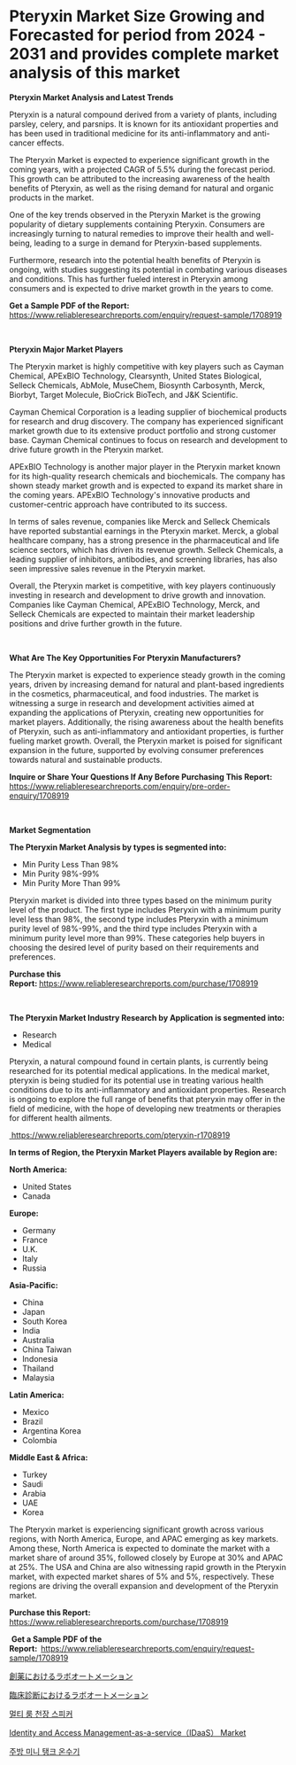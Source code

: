 <p><h1>Pteryxin Market Size Growing and Forecasted for period from 2024 - 2031 and provides complete market analysis of this market</h1></p><p><strong>Pteryxin Market Analysis and Latest Trends</strong></p>
<p><p>Pteryxin is a natural compound derived from a variety of plants, including parsley, celery, and parsnips. It is known for its antioxidant properties and has been used in traditional medicine for its anti-inflammatory and anti-cancer effects.</p><p>The Pteryxin Market is expected to experience significant growth in the coming years, with a projected CAGR of 5.5% during the forecast period. This growth can be attributed to the increasing awareness of the health benefits of Pteryxin, as well as the rising demand for natural and organic products in the market.</p><p>One of the key trends observed in the Pteryxin Market is the growing popularity of dietary supplements containing Pteryxin. Consumers are increasingly turning to natural remedies to improve their health and well-being, leading to a surge in demand for Pteryxin-based supplements.</p><p>Furthermore, research into the potential health benefits of Pteryxin is ongoing, with studies suggesting its potential in combating various diseases and conditions. This has further fueled interest in Pteryxin among consumers and is expected to drive market growth in the years to come.</p></p>
<p><strong>Get a Sample PDF of the Report:&nbsp;</strong> <a href="https://www.reliableresearchreports.com/enquiry/request-sample/1708919">https://www.reliableresearchreports.com/enquiry/request-sample/1708919</a></p>
<p>&nbsp;</p>
<p><strong>Pteryxin Major Market Players</strong></p>
<p><p>The Pteryxin market is highly competitive with key players such as Cayman Chemical, APExBIO Technology, Clearsynth, United States Biological, Selleck Chemicals, AbMole, MuseChem, Biosynth Carbosynth, Merck, Biorbyt, Target Molecule, BioCrick BioTech, and J&K Scientific.</p><p>Cayman Chemical Corporation is a leading supplier of biochemical products for research and drug discovery. The company has experienced significant market growth due to its extensive product portfolio and strong customer base. Cayman Chemical continues to focus on research and development to drive future growth in the Pteryxin market.</p><p>APExBIO Technology is another major player in the Pteryxin market known for its high-quality research chemicals and biochemicals. The company has shown steady market growth and is expected to expand its market share in the coming years. APExBIO Technology's innovative products and customer-centric approach have contributed to its success.</p><p>In terms of sales revenue, companies like Merck and Selleck Chemicals have reported substantial earnings in the Pteryxin market. Merck, a global healthcare company, has a strong presence in the pharmaceutical and life science sectors, which has driven its revenue growth. Selleck Chemicals, a leading supplier of inhibitors, antibodies, and screening libraries, has also seen impressive sales revenue in the Pteryxin market.</p><p>Overall, the Pteryxin market is competitive, with key players continuously investing in research and development to drive growth and innovation. Companies like Cayman Chemical, APExBIO Technology, Merck, and Selleck Chemicals are expected to maintain their market leadership positions and drive further growth in the future.</p></p>
<p>&nbsp;</p>
<p><strong>What Are The Key Opportunities For Pteryxin Manufacturers?</strong></p>
<p><p>The Pteryxin market is expected to experience steady growth in the coming years, driven by increasing demand for natural and plant-based ingredients in the cosmetics, pharmaceutical, and food industries. The market is witnessing a surge in research and development activities aimed at expanding the applications of Pteryxin, creating new opportunities for market players. Additionally, the rising awareness about the health benefits of Pteryxin, such as anti-inflammatory and antioxidant properties, is further fueling market growth. Overall, the Pteryxin market is poised for significant expansion in the future, supported by evolving consumer preferences towards natural and sustainable products.</p></p>
<p><strong>Inquire or Share Your Questions If Any Before Purchasing This Report:</strong> <a href="https://www.reliableresearchreports.com/enquiry/pre-order-enquiry/1708919">https://www.reliableresearchreports.com/enquiry/pre-order-enquiry/1708919</a></p>
<p>&nbsp;</p>
<p><strong>Market Segmentation</strong></p>
<p><strong>The Pteryxin Market Analysis by types is segmented into:</strong></p>
<p><ul><li>Min Purity Less Than 98%</li><li>Min Purity 98%-99%</li><li>Min Purity More Than 99%</li></ul></p>
<p><p>Pteryxin market is divided into three types based on the minimum purity level of the product. The first type includes Pteryxin with a minimum purity level less than 98%, the second type includes Pteryxin with a minimum purity level of 98%-99%, and the third type includes Pteryxin with a minimum purity level more than 99%. These categories help buyers in choosing the desired level of purity based on their requirements and preferences.</p></p>
<p><strong>Purchase this Report:&nbsp;</strong><a href="https://www.reliableresearchreports.com/purchase/1708919">https://www.reliableresearchreports.com/purchase/1708919</a></p>
<p>&nbsp;</p>
<p><strong>The Pteryxin Market Industry Research by Application is segmented into:</strong></p>
<p><ul><li>Research</li><li>Medical</li></ul></p>
<p><p>Pteryxin, a natural compound found in certain plants, is currently being researched for its potential medical applications. In the medical market, pteryxin is being studied for its potential use in treating various health conditions due to its anti-inflammatory and antioxidant properties. Research is ongoing to explore the full range of benefits that pteryxin may offer in the field of medicine, with the hope of developing new treatments or therapies for different health ailments.</p></p>
<p><a href="https://www.reliableresearchreports.com/pteryxin-r1708919">&nbsp;https://www.reliableresearchreports.com/pteryxin-r1708919</a></p>
<p><strong>In terms of Region, the Pteryxin Market Players available by Region are:</strong></p>
<p>
    <p> <strong> North America: </strong>
        <ul>
            <li>United States</li>
            <li>Canada</li>
        </ul>
        </p> 
    <p> <strong> Europe: </strong>
        <ul>
            <li>Germany</li>
            <li>France</li>
            <li>U.K.</li>
            <li>Italy</li>
            <li>Russia</li>
        </ul>
        </p> 
    <p> <strong> Asia-Pacific: </strong>
        <ul>
            <li>China</li>
            <li>Japan</li>
            <li>South Korea</li>
            <li>India</li>
            <li>Australia</li>
            <li>China Taiwan</li>
            <li>Indonesia</li>
            <li>Thailand</li>
            <li>Malaysia</li>
        </ul>
        </p> 
    <p> <strong> Latin America: </strong>
        <ul>
            <li>Mexico</li>
            <li>Brazil</li>
            <li>Argentina Korea</li>
            <li>Colombia</li>
        </ul>
        </p> 
    <p> <strong> Middle East & Africa: </strong>
        <ul>
            <li>Turkey</li>
            <li>Saudi</li>
            <li>Arabia</li>
            <li>UAE</li>
            <li>Korea</li>
        </ul>
    </p>
    </p>
<p><p>The Pteryxin market is experiencing significant growth across various regions, with North America, Europe, and APAC emerging as key markets. Among these, North America is expected to dominate the market with a market share of around 35%, followed closely by Europe at 30% and APAC at 25%. The USA and China are also witnessing rapid growth in the Pteryxin market, with expected market shares of 5% and 5%, respectively. These regions are driving the overall expansion and development of the Pteryxin market.</p></p>
<p><strong>Purchase this Report: </strong><a href="https://www.reliableresearchreports.com/purchase/1708919">https://www.reliableresearchreports.com/purchase/1708919</a></p>
<p>&nbsp;<strong>Get a Sample PDF of the Report:&nbsp;&nbsp;</strong><a href="https://www.reliableresearchreports.com/enquiry/request-sample/1708919">https://www.reliableresearchreports.com/enquiry/request-sample/1708919</a></p>
<p><strong></strong></p>
<p><p><a href="https://github.com/JaydaWisoky2014/Market-Research-Report-List-1/blob/main/7891600125708.md">創薬におけるラボオートメーション</a></p><p><a href="https://github.com/SkylarReilly36/Market-Research-Report-List-1/blob/main/7823130125709.md">臨床診断におけるラボオートメーション</a></p><p><a href="https://github.com/khytkeqagplkzqvh/Market-Research-Report-List-2/blob/main/3451144123211.md">멀티 룸 천장 스피커</a></p><p><a href="https://github.com/NaomieConner2023/Market-Research-Report-List-1/blob/main/identity-and-access-management-as-a-serviceidaas-market.md">Identity and Access Management-as-a-service（IDaaS） Market</a></p><p><a href="https://github.com/TimmyMann6767/Market-Research-Report-List-2/blob/main/4929927123212.md">주방 미니 탱크 온수기</a></p></p>